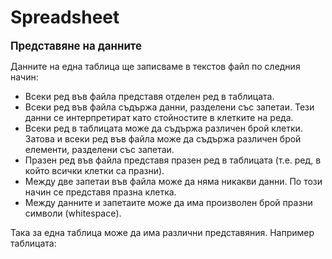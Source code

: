 # Spreadsheet


**<big>Представяне на данните</big>**

Данните на една таблица ще записваме в текстов файл по следния начин:
- Всеки ред във файла представя отделен ред в таблицата.
- Всеки ред във файла съдържа данни, разделени със запетаи. Тези данни се интерпретират като стойностите в клетките на реда.
- Всеки ред в таблицата може да съдържа различен брой клетки. Затова и всеки ред във файла може да съдържа различен брой елементи, разделени със запетаи.
- Празен ред във файла представя празен ред в таблицата (т.е. ред, в който всички клетки са празни).
- Между две запетаи във файла може да няма никакви данни. По този начин се представя празна клетка.
- Между данните и запетаите може да има произволен брой празни символи (whitespace).

Така за една таблица може да има различни представяния. Например таблицата:
